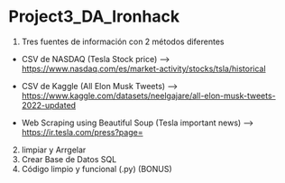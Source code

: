# Project3_DA_Ironhack


1. Tres fuentes de información con 2 métodos diferentes


- CSV de NASDAQ (Tesla Stock price) --> https://www.nasdaq.com/es/market-activity/stocks/tsla/historical

- CSV de Kaggle (All Elon Musk Tweets)  --> https://www.kaggle.com/datasets/neelgajare/all-elon-musk-tweets-2022-updated

- Web Scraping using Beautiful Soup (Tesla important news) --> https://ir.tesla.com/press?page=





2. limpiar y Arrgelar
3. Crear Base de Datos SQL
4. Código limpio y funcional (.py) (BONUS)
